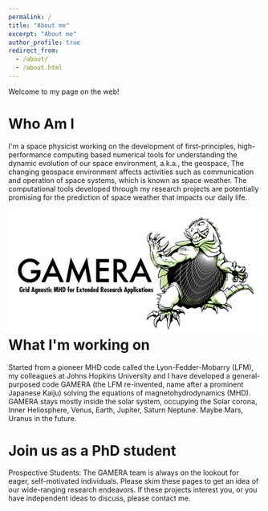 ```yaml
---
permalink: /
title: "About me"
excerpt: "About me"
author_profile: true
redirect_from: 
  - /about/
  - /about.html
---
```


Welcome to my page on the web!

Who Am I
======
I'm a space physicist working on the development of first-principles, high-performance computing based numerical tools for understanding the dynamic evolution of our space environment, a.k.a., the geospace, The changing geospace environment affects activities such as communication and operation of space systems, which is known as space weather. The computational tools developed through my research projects are potentially promising for the prediction of space weather that impacts our daily life.

<img src="./gamera.png"
     alt="Markdown Monster icon"
     style="float: left; margin-right: 10px;" />

What I'm working on
=====
Started from a pioneer MHD code called the Lyon-Fedder-Mobarry (LFM), my colleagues at Johns Hopkins University and I have developed a general-purposed code GAMERA (the LFM re-invented, name after a prominent Japanese Kaiju) solving the equations of magnetohydrodynamics (MHD). GAMERA stays mostly inside the solar system, occupying the Solar corona, Inner Heliosphere, Venus, Earth, Jupiter, Saturn Neptune. Maybe Mars, Uranus in the future.

Join us as a PhD student
======
Prospective Students: The GAMERA team is always on the lookout for eager, self-motivated individuals. Please skim these pages to get an idea of our wide-ranging research endeavors. If these projects interest you, or you have independent ideas to discuss, please contact me.
